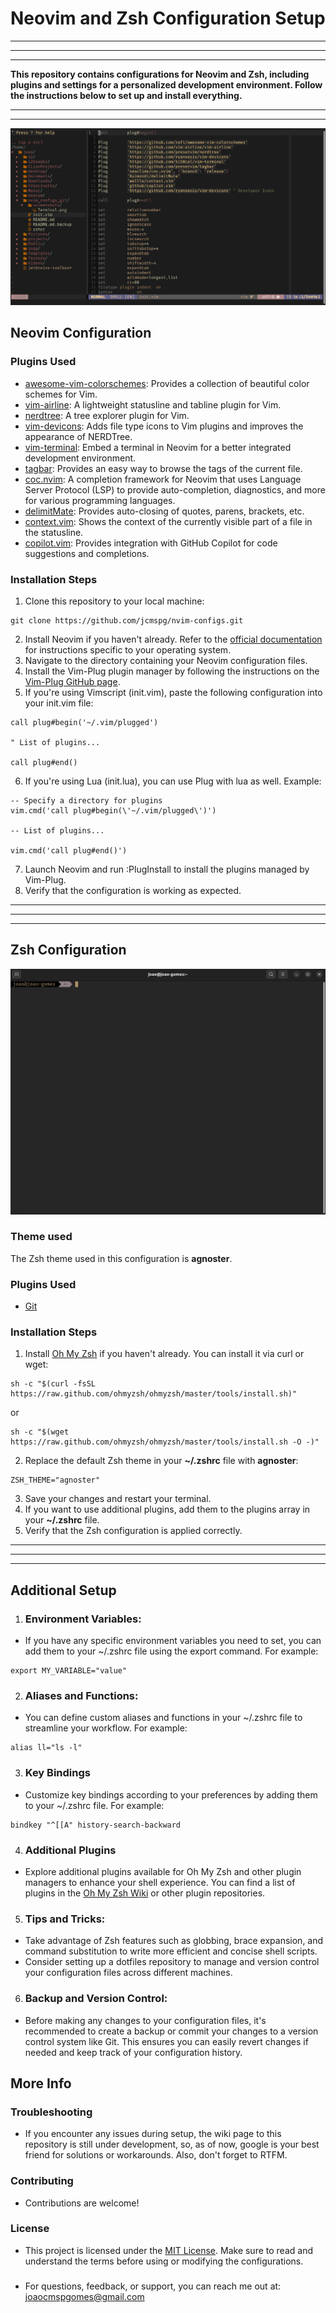 # Neovim and Zsh Configuration Setup
___
___
___

**This repository contains configurations for Neovim and Zsh, including plugins and settings for a personalized development environment. Follow the instructions below to set up and install everything.**
___
___
![Image](https://github.com/jcmspg/nvim-configs/blob/main/screenshots/Nvim.png?raw=true "Nvim")

## Neovim Configuration
### Plugins Used
* [awesome-vim-colorschemes](https://github.com/rafi/awesome-vim-colorschemes): Provides a collection of beautiful color schemes for Vim.
* [vim-airline](https://github.com/rafi/awesome-vim-colorschemes): A lightweight statusline and tabline plugin for Vim.
* [nerdtree](https://github.com/rafi/awesome-vim-colorschemes): A tree explorer plugin for Vim.
* [vim-devicons](https://github.com/rafi/awesome-vim-colorschemes): Adds file type icons to Vim plugins and improves the appearance of NERDTree.
* [vim-terminal](https://github.com/rafi/awesome-vim-colorschemes): Embed a terminal in Neovim for a better integrated development environment.
* [tagbar](https://github.com/rafi/awesome-vim-colorschemes): Provides an easy way to browse the tags of the current file.
* [coc.nvim](https://github.com/rafi/awesome-vim-colorschemes): A completion framework for Neovim that uses Language Server Protocol (LSP) to provide auto-completion, diagnostics, and more for various programming languages.
* [delimitMate](https://github.com/rafi/awesome-vim-colorschemes): Provides auto-closing of quotes, parens, brackets, etc.
* [context.vim](https://github.com/rafi/awesome-vim-colorschemes): Shows the context of the currently visible part of a file in the statusline.
* [copilot.vim](https://github.com/rafi/awesome-vim-colorschemes): Provides integration with GitHub Copilot for code suggestions and completions.

### Installation Steps
1. Clone this repository to your local machine:

```
git clone https://github.com/jcmspg/nvim-configs.git
```

2. Install Neovim if you haven't already. Refer to the [official documentation](https://neovim.io/) for instructions specific to your operating system.
3. Navigate to the directory containing your Neovim configuration files.
4. Install the Vim-Plug plugin manager by following the instructions on the [Vim-Plug GitHub page](https://github.com/junegunn/vim-plug).
5. If you're using Vimscript (init.vim), paste the following configuration into your init.vim file:

```
call plug#begin('~/.vim/plugged')

" List of plugins...

call plug#end()
```

6. If you're using Lua (init.lua), you can use Plug with lua as well. Example:

```
-- Specify a directory for plugins
vim.cmd('call plug#begin(\'~/.vim/plugged\')')

-- List of plugins...

vim.cmd('call plug#end()')
```

7. Launch Neovim and run :PlugInstall to install the plugins managed by Vim-Plug.
8. Verify that the configuration is working as expected.
___
___
___

## Zsh Configuration

![Image](https://github.com/jcmspg/nvim-configs/blob/main/screenshots/Terminal.png?raw=true "Terminal")
### Theme used
The Zsh theme used in this configuration is **agnoster**.
### Plugins Used
- [Git](https://github.com/ohmyzsh/ohmyzsh/tree/master/plugins/git)
### Installation Steps
1. Install [Oh My Zsh](https://ohmyz.sh/) if you haven't already. You can install it via curl or wget:
```
sh -c "$(curl -fsSL https://raw.github.com/ohmyzsh/ohmyzsh/master/tools/install.sh)"
```
or
```
sh -c "$(wget https://raw.github.com/ohmyzsh/ohmyzsh/master/tools/install.sh -O -)"
```
2. Replace the default Zsh theme in your **~/.zshrc** file with **agnoster**:
```
ZSH_THEME="agnoster"
```
3. Save your changes and restart your terminal.
4. If you want to use additional plugins, add them to the plugins array in your **~/.zshrc** file.
5. Verify that the Zsh configuration is applied correctly.

___
***
---

## Additional Setup

1. ### Environment Variables:
* If you have any specific environment variables you need to set, you can add them to your ~/.zshrc file using the export command. For example:
```
export MY_VARIABLE="value"
```
2. ### Aliases and Functions:
* You can define custom aliases and functions in your ~/.zshrc file to streamline your workflow. For example:
```
alias ll="ls -l"
```
3. ### Key Bindings
* Customize key bindings according to your preferences by adding them to your ~/.zshrc file. For example:
```
bindkey "^[[A" history-search-backward
```
4. ### Additional Plugins
* Explore additional plugins available for Oh My Zsh and other plugin managers to enhance your shell experience. You can find a list of plugins in the [Oh My Zsh Wiki](https://github.com/ohmyzsh/ohmyzsh/wiki/Plugins) or other plugin repositories.
5. ### Tips and Tricks:
* Take advantage of Zsh features such as globbing, brace expansion, and command substitution to write more efficient and concise shell scripts.
* Consider setting up a dotfiles repository to manage and version control your configuration files across different machines.
6. ### Backup and Version Control:
* Before making any changes to your configuration files, it's recommended to create a backup or commit your changes to a version control system like Git. This ensures you can easily revert changes if needed and keep track of your configuration history.


## More Info
### Troubleshooting
* If you encounter any issues during setup, the wiki page to this repository is still under development, so, as of now, google is your best friend for solutions or workarounds. Also, don't forget to RTFM.
### Contributing
* Contributions are welcome!
### License
* This project is licensed under the [MIT License](https://github.com/jcmspg/nvim-configs/blob/main/LICENSE.md). Make sure to read and understand the terms before using or modifying the configurations.
###
* For questions, feedback, or support, you can reach me out at: joaocmspgomes@gmail.com